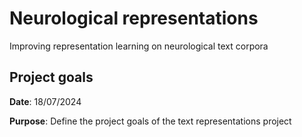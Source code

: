 # Neurological representations

Improving representation learning on neurological text corpora

## Project goals

**Date**: 18/07/2024

**Purpose**: Define the project goals of the text representations project

